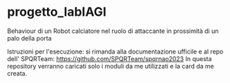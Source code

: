 # progetto_labIAGI
Behaviour di un Robot calciatore nel ruolo di attaccante in prossimità di un palo della porta

Istruzioni per l'esecuzione: si rimanda alla documentazione ufficile e al repo dell' SPQRTeam: https://github.com/SPQRTeam/spqrnao2023
In questa repository verranno caricati solo i moduli da me utilizzati e la card da me creata.
